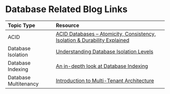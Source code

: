 # Database Related Blog Links

| Topic Type | Resource | 
| :- | :- |
| ACID | [ACID Databases – Atomicity, Consistency, Isolation & Durability Explained](https://www.freecodecamp.org/news/acid-databases-explained/) |
| Database Isolation | [Understanding Database Isolation Levels](https://medium.com/nerd-for-tech/understanding-database-isolation-levels-c4ebcd55c6b9) |
| Database Indexing |[An in-depth look at Database Indexing](https://www.freecodecamp.org/news/database-indexing-at-a-glance-bb50809d48bd) |
| Database Multitenancy | [Introduction to Multi-Tenant Architecture](https://stratoflow.com/multitenancy-introduction/) | 